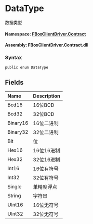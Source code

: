 # DataType

数据类型

#### **Namespace**: [FBoxClientDriver.Contract](https://docs.flexem.net/fbox/zh-cn/sdk/FBoxClientDriver.Contract.html)

#### **Assembly**: FBoxClientDriver.Contract.dll

### Syntax <a id="FBoxClientDriver_Contract_DataType_syntax"></a>

```text
public enum DataType
```

## Fields <a id="fields"></a>

| Name | Description |
| :--- | :--- |
| Bcd16 | 16位BCD |
| Bcd32 | 32位BCD |
| Binary16 | 16位二进制 |
| Binary32 | 32位二进制 |
| Bit | 位 |
| Hex16 | 16位16进制 |
| Hex32 | 32位16进制 |
| Int16 | 16位有符号 |
| Int32 | 32位有符号 |
| Single | 单精度浮点 |
| String | 字符串 |
| UInt16 | 16位无符号 |
| UInt32 | 32位无符号 |

